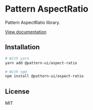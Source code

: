 # Pattern AspectRatio

Pattern AspectRatio library.

[View documentation](https://pattern.icu/)

## Installation

```sh
# With yarn
yarn add @pattern-ui/aspect-ratio

# With npm
npm install @pattern-ui/aspect-ratio
```

## License

MIT
